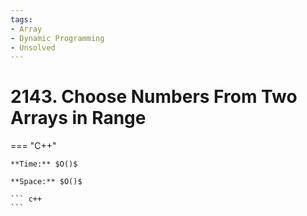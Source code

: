 ```yaml
---
tags:
- Array
- Dynamic Programming
- Unsolved
---
```



# 2143. Choose Numbers From Two Arrays in Range

=== "C++"

    **Time:** $O()$

    **Space:** $O()$

    ``` c++
    ```
